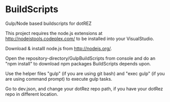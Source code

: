 ﻿# BuildScripts

Gulp/Node based buildscripts for dotREZ

This project requires the node.js extensions at http://nodejstools.codeplex.com/ to be installed into your VisualStudio.

Download & installl node.js from http://nodejs.org/.

Open the repository-directory/GulpBuildScripts from console and do an "npm install" to download npm packages BuildScripts depends upon.

Use the helper files "gulp" (if you are using git bash) and "exec gulp" (if you are using command prompt) to execute gulp tasks.

Go to dev.json, and change your dotRez repo path, if you have your dotRez repo in different location.
